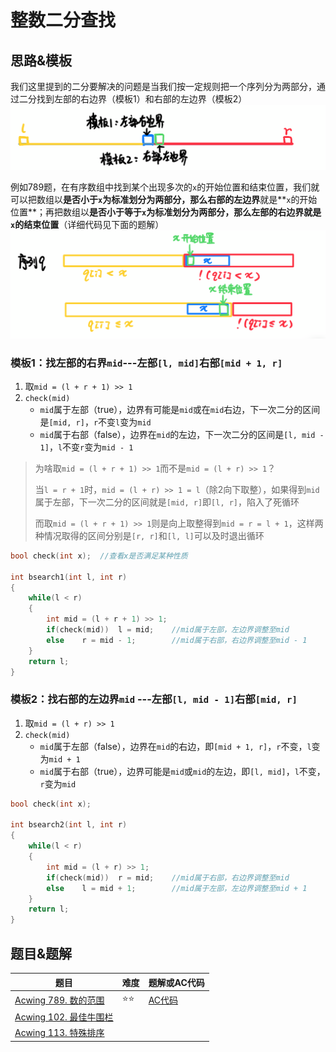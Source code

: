 # 整数二分查找

## 思路&模板

我们这里提到的二分要解决的问题是当我们按一定规则把一个序列分为两部分，通过二分找到左部的右边界（模板1）和右部的左边界（模板2）![image-20210817161833970](https://raw.githubusercontent.com/RainGiving/PictureBed/master/img1/20210817161834.png)

例如789题，在有序数组中找到某个出现多次的`x`的开始位置和结束位置，我们就可以把数组以**是否小于`x`**为标准划分为两部分，那么**右部的左边界**就是**`x`的开始位置**；再把数组以**是否小于等于`x`**为标准划分为两部分，那么**左部的右边界就是`x`的结束位置**（详细代码见下面的题解）![image-20210817161851900](https://raw.githubusercontent.com/RainGiving/PictureBed/master/img1/20210817161851.png)

### 模板1：找左部的右界`mid`---左部`[l, mid]`右部`[mid + 1, r]`

1. 取`mid = (l + r + 1) >> 1`
2. `check(mid)`
   - `mid`属于左部（true），边界有可能是`mid`或在`mid`右边，下一次二分的区间是`[mid, r]`，`r`不变`l`变为`mid`
   - `mid`属于右部（false），边界在`mid`的左边，下一次二分的区间是`[l, mid - 1]`，`l`不变`r`变为`mid - 1`

>
>
>为啥取`mid = (l + r + 1) >> 1`而不是`mid = (l + r) >> 1`？
>
>当`l = r + 1`时，`mid = (l + r) >> 1 = l`（除2向下取整），如果得到`mid`属于左部，下一次二分的区间就是`[mid, r]`即`[l, r]`，陷入了死循环
>
>而取`mid = (l + r + 1) >> 1`则是向上取整得到`mid = r = l + 1`，这样两种情况取得的区间分别是`[r, r]`和`[l, l]`可以及时退出循环

```cpp
bool check(int x);	//查看x是否满足某种性质

int bsearch1(int l, int r)
{
    while(l < r)
    {
        int mid = (l + r + 1) >> 1;
        if(check(mid))	l = mid;	//mid属于左部，左边界调整至mid
        else	r = mid - 1;		//mid属于右部，右边界调整至mid - 1
	}
    return l;
}
```

### 模板2：找右部的左边界`mid` ---左部`[l, mid - 1]`右部`[mid, r]`

1. 取`mid = (l + r) >> 1`
2. `check(mid)`
   - `mid`属于左部（false），边界在`mid`的右边，即`[mid + 1, r]`，`r`不变，`l`变为`mid + 1`
   - `mid`属于右部（true），边界可能是`mid`或`mid`的左边，即`[l, mid]`，`l`不变，`r`变为`mid`

```cpp
bool check(int x);

int bsearch2(int l, int r)
{
    while(l < r)
    {
        int mid = (l + r) >> 1;
        if(check(mid))	r = mid;	//mid属于右部，右边界调整至mid
        else	l = mid + 1;		//mid属于左部，左边界调整至mid + 1
    }
    return l;
}
```

## 题目&题解

| 题目                                                         | 难度 | 题解或AC代码                                                 |
| ------------------------------------------------------------ | ---- | ------------------------------------------------------------ |
| [Acwing 789. 数的范围](https://www.acwing.com/problem/content/791/) | ⭐⭐   | [AC代码](https://github.com/RainGiving/AC/blob/master/Acwing_Basic/code/Acwing789_%E6%95%B0%E7%9A%84%E8%8C%83%E5%9B%B4.cpp) |
| [Acwing 102. 最佳牛围栏](https://www.acwing.com/problem/content/104/) |      |                                                              |
| [Acwing 113. 特殊排序](https://www.acwing.com/problem/content/115/) |      |                                                              |

